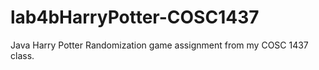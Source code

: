 # lab4bHarryPotter-COSC1437
Java
Harry Potter Randomization game assignment from my COSC 1437 class.
 
 
